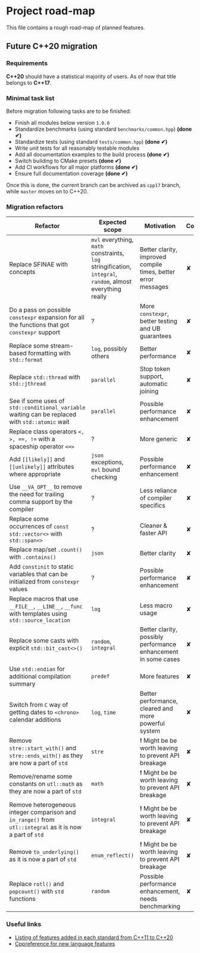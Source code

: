 # Project road-map

This file contains a rough road-map of planned features.

## Future C++20 migration

### Requirements

**C++20** should have a statistical majority of users. As of now that title belongs to **C++17**.

### Minimal task list

Before migration following tasks are to be finished:
- Finish all modules below version `1.0.0`
- Standardize benchmarks (using standard `benchmarks/common.hpp`) **(done ✔)**
- Standardize tests (using standard `tests/common.hpp`) **(done ✔)**
- Write unit tests for all reasonably testable modules
- Add all documentation examples to the build process **(done ✔)**
- Switch building to CMake presets **(done ✔)**
- Add CI workflows for all major platforms **(done ✔)**
- Ensure full documentation coverage **(done ✔)**

Once this is done, the current branch can be archived as `cpp17` branch, while `master` moves on to C++20.

### Migration refactors

| Refactor                                                     | Expected scope                                               | Motivation                                                   | Completion |
| ------------------------------------------------------------ | ------------------------------------------------------------ | ------------------------------------------------------------ | ---------- |
| Replace SFINAE with concepts                                 | `mvl` everything, `math` constraints, `log` stringification, `integral`, `random`, almost everything really | Better clarity, improved compile times, better error messages | ✘          |
| Do a pass on possible `constexpr` expansion for all the functions that got `constexpr` support | ?                                                            | More `constexpr`, better testing and UB guarantees           | ✘          |
| Replace some stream-based formatting with `std::format`      | `log`, possibly others                                       | Better performance                                           | ✘          |
| Replace `std::thread` with `std::jthread`                    | `parallel`                                                   | Stop token support, automatic joining                        | ✘          |
| See if some uses of `std::conditional_variable` waiting can be replaced with `std::atomic` wait | `parallel`                                                   | Possible performance enhancement                             | ✘          |
| Replace class operators `<, >, ==, !=` with a spaceship operator `<=>` | ?                                                            | More generic                                                 | ✘          |
| Add `[[likely]]` and `[[unlikely]]` attributes where appropriate | `json` exceptions, `mvl` bound checking                      | Possible performance enhancement                             | ✘          |
| Use `__VA_OPT__` to remove the need for trailing comma support by the compiler | ?                                                            | Less reliance of compiler specifics                          | ✘          |
| Replace some occurrences of `const std::vector<>` with `std::span<>` | ?                                                            | Cleaner & faster API                                         | ✘          |
| Replace map/set `.count()` with `.contains()`                | `json`                                                       | Better clarity                                               | ✘          |
| Add `constinit` to static variables that can be initialized from `constexpr` values | ?                                                            | Possible performance enhancement                             | ✘          |
| Replace macros that use `__FILE__`, `__LINE__`, `__func` with templates using `std::source_location` | `log`                                                        | Less macro usage                                             | ✘          |
| Replace some casts with explicit `std::bit_cast<>()`         | `random`, `integral`                                         | Better clarity, possibly performance enhancement in some cases | ✘          |
| Use `std::endian` for additional compilation summary         | `predef`                                                     | More features                                                | ✘          |
| Switch from `C` way of getting dates to `<chrono>` calendar additions | `log`, `time`                                                | Better performance, cleared and more powerful system         | ✘          |
| Remove `stre::start_with()` and `stre::ends_with()` as they are now a part of `std` | `stre`                                                       | **!** Might be be worth leaving to prevent API breakage      | ✘          |
| Remove/rename some constants on `utl::math` as they are now a part of `std` | `math`                                                       | **!** Might be be worth leaving to prevent API breakage      | ✘          |
| Remove heterogeneous integer comparison and `in_range()` from `utl::integral` as it is now a part of `std` | `integral`                                                   | **!** Might be be worth leaving to prevent API breakage      | ✘          |
| Remove `to_underlying()` as it is now a part of `std`        | `enum_reflect()`                                             | **!** Might be be worth leaving to prevent API breakage      | ✘          |
| Replace `rotl()` and `popcount()` with `std` functions       | `random`                                                     | Possible performance enhancement, needs benchmarking         | ✘          |

### Useful links

- [Listing of features added in each standard from C++11 to C++20](https://github.com/AnthonyCalandra/modern-cpp-features)
- [Cppreference for new language features](https://en.cppreference.com/w/cpp/20)
